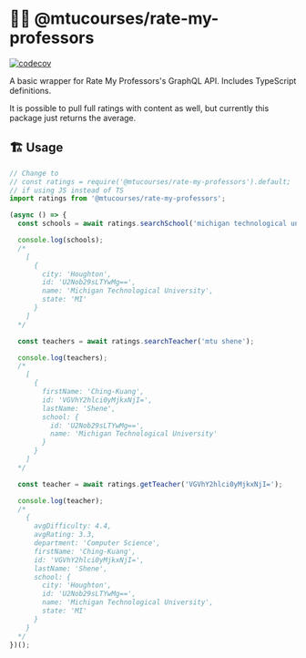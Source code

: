 # 🧑‍🏫 @mtucourses/rate-my-professors

[![codecov](https://codecov.io/gh/Michigan-Tech-Courses/rate-my-professors/branch/master/graph/badge.svg?token=YSBV5T5GVY)](https://codecov.io/gh/Michigan-Tech-Courses/rate-my-professors)

A basic wrapper for Rate My Professors's GraphQL API. Includes TypeScript definitions.

It is possible to pull full ratings with content as well, but currently this package just returns the average.

## 🏗 Usage

```js
// Change to 
// const ratings = require('@mtucourses/rate-my-professors').default;
// if using JS instead of TS
import ratings from '@mtucourses/rate-my-professors';

(async () => {
  const schools = await ratings.searchSchool('michigan technological university');

  console.log(schools);
  /*
    [
      {
        city: 'Houghton',
        id: 'U2Nob29sLTYwMg==',
        name: 'Michigan Technological University',
        state: 'MI'
      }
    ]
  */

  const teachers = await ratings.searchTeacher('mtu shene');

  console.log(teachers);
  /*
    [
      {
        firstName: 'Ching-Kuang',
        id: 'VGVhY2hlci0yMjkxNjI=',
        lastName: 'Shene',
        school: {
          id: 'U2Nob29sLTYwMg==',
          name: 'Michigan Technological University'
        }
      }
    ] 
  */

  const teacher = await ratings.getTeacher('VGVhY2hlci0yMjkxNjI=');

  console.log(teacher);
  /*
    {
      avgDifficulty: 4.4,
      avgRating: 3.3,
      department: 'Computer Science',
      firstName: 'Ching-Kuang',
      id: 'VGVhY2hlci0yMjkxNjI=',
      lastName: 'Shene',
      school: {
        city: 'Houghton',
        id: 'U2Nob29sLTYwMg==',
        name: 'Michigan Technological University',
        state: 'MI'
      }
    }
  */
})();
```

